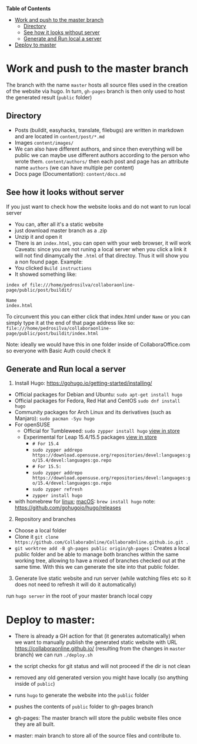 **Table of Contents**

- [Work and push to the master branch](#work-and-push-to-the-master-branch)
  - [Directory](#directory)
  - [See how it looks without server](#see-how-it-looks-without-server)
  - [Generate and Run local a server](#generate-and-Run-local-a-server)
- [Deploy to master](#deploy-to-master)

# Work and push to the master branch

The branch with the name `master` hosts all source files used in the creation of the website via hugo. In turn, `gh-pages` branch is then only used to host the generated result (`public` folder)

## Directory
* Posts (buildit, easyhacks, translate, filebugs) are written in markdown and are located in `content/post/*.md`
* Images `content/images/`
* We can also have different authors, and since then everything will be public we can maybe use different authors according to the person who wrote them. `content/authors/` then each post and page has an attribute name `authors` (we can have multiple per content)
* Docs page (Documentation): `content/docs.md`
## See how it looks without server

If you just want to check how the website looks and do not want to run local server
* You can, after all it's a static website
* just download master branch as a .zip
* Unzip it and open it
* There is an `index.html`, you can open with your web browser, it will work
Caveats: since you are not runing a local server when you click a link it will not find dinamycally the `.html` of that directoy. Thus it will show you a non found page. Example:
* You clicked `Build instructions`
* It showed something like:

```
index of file:///home/pedrosilva/collaboraonline-page/public/post/buildit/

Name
index.html
```

To circunvent this you can either click that index.html under `Name` or you can simply type it at the end of that page address like so:
`file:///home/pedrosilva/collaboraonline-page/public/post/buildit/index.html`

Note: ideally we would have this in one folder inside of CollaboraOffice.com so everyone with Basic Auth could check it

## Generate and Run local a server
1. Install Hugo: https://gohugo.io/getting-started/installing/
* Official packages for Debian and Ubuntu: `sudo apt-get install hugo`
* Official packages for Fedora, Red Hat and CentOS `sudo dnf install hugo`
* Community packages for Arch Linux and its derivatives (such as Manjaro): `sudo pacman -Syu hugo`
* For openSUSE
	* Official for Tumbleweed: `sudo zypper install hugo` [view in store](https://software.opensuse.org/download/package?package=hugo&project=openSUSE%3AFactory)
	* Experimental for Leap 15.4/15.5 packages [view in store](https://software.opensuse.org/download/package?package=hugo&project=devel%3Alanguages%3Ago)
		* `# For 15.4`
		* `sudo zypper addrepo https://download.opensuse.org/repositories/devel:languages:go/15.4/devel:languages:go.repo`
		* `# For 15.5:`
		* `sudo zypper addrepo https://download.opensuse.org/repositories/devel:languages:go/15.4/devel:languages:go.repo`
		* `sudo zypper refresh`
		* `zypper install hugo`
* with homebrew for [linux](https://docs.brew.sh/Homebrew-on-Linux); [macOS](https://brew.sh/): `brew install hugo`
note: https://github.com/gohugoio/hugo/releases
2. Repository and branches
* Choose a local folder
* Clone it `git clone https://github.com/CollaboraOnline/CollaboraOnline.github.io.git .`
* `git worktree add -B gh-pages public origin/gh-pages` : Creates a local public folder and be able to manage both branches within the same working tree, allowing to have a mixed of branches checked out at the same time. With this we can generate the site into that public folder.
3. Generate live static website and run server (while watching files etc so it does not need to refresh it will do it automatically)

run `hugo server` in the root of your master branch local copy

# Deploy to master:
* There is already a GH action for that (it generates automatically)
when we want to manually publish the generated static website with URL https://collaboraonline.github.io/ (resulting from the changes in `master` branch) we can run `./deploy.sh`
* the script checks for git status and will not proceed if the dir is not clean
* removed any old generated version you might have locally (so anything inside of `public`)
* runs `hugo` to generate the website into the `public` folder
* pushes the contents of `public` folder to gh-pages branch

* gh-pages: The master branch will store the public website files once they are all built.
* master: main branch to store all of the source files and contribute to.
